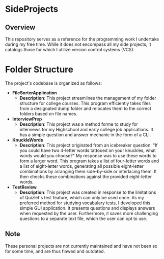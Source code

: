 # SideProjects

## Overview

This repository serves as a reference for the programming work I undertake during my free time. While it does not encompass all my side projects, it catalogs those for which I utilize version control systems (VCS).

# Folder Structure

The project's codebase is organized as follows:

- **FileSorterApplication**
  - **Description**: This project streamlines the management of my folder structure for college courses. This program efficiently takes files from a designated dump folder and relocates them to the correct folders based on file names.
- **InterviewPrep**
  - **Description**: This project was a method forme to study for interviews for my Highschool and early college job applications. It has a simple question and answer mechanic in the form of a CLI.
- **KnuckleWords**
  - **Description**: This project originated from an icebreaker question: "If you could have two 4-letter words tattooed on your knuckles, what words would you choose?" My response was to use these words to form a larger word. This program takes a list of four-letter words and a list of eight-letter words, generating all possible eight-letter combinations by arranging them side-by-side or interlacing them. It then checks these combinations against the provided eight-letter words.
- **TestReview**
  - **Description**: This project was created in response to the limitations of Quizlet's test feature, which can only be used once. As my preferred method for studying vocabulary tests, I developed this simple GUI application. It presents questions and displays answers when requested by the user. Furthermore, it saves more challenging questions to a separate text file, which the user can opt to use.

## Note 
These personal projects are not currently maintained and have not been so for some time, and are thus flawed and outdated.

